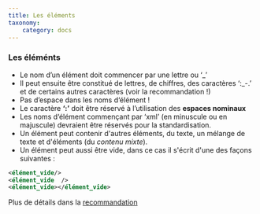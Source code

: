 ```yaml
---
title: Les éléments
taxonomy:
    category: docs
---
```

### Les éléménts

-   Le nom d’un élément doit commencer par une lettre ou ‘\_’
-   Il peut ensuite être constitué de lettres, de chiffres, des
    caractères ‘:\_-.’ et de certains autres caractères (voir la
    recommandation !)
-   Pas d’espace dans les noms d‘élément !
-   Le caractère **‘:’** doit être réservé à l’utilisation des **espaces
    nominaux**
-   Les noms d‘élément commençant par ‘xml’ (en minuscule ou en
    majuscule) devraient être réservés pour la standardisation.
-   Un élément peut contenir d'autres éléments, du texte, un mélange de
    texte et d'éléments (du *contenu mixte*).
-   Un élément peut aussi être vide, dans ce cas il s'écrit d'une des
    façons suivantes :

  ```xml
<élément_vide/>
<élément_vide  />
<élément_vide></élément_vide>
```
Plus de détails dans la [recommandation](http://www.w3.org/TR/2008/REC-xml-20081126/#NT-Name)
